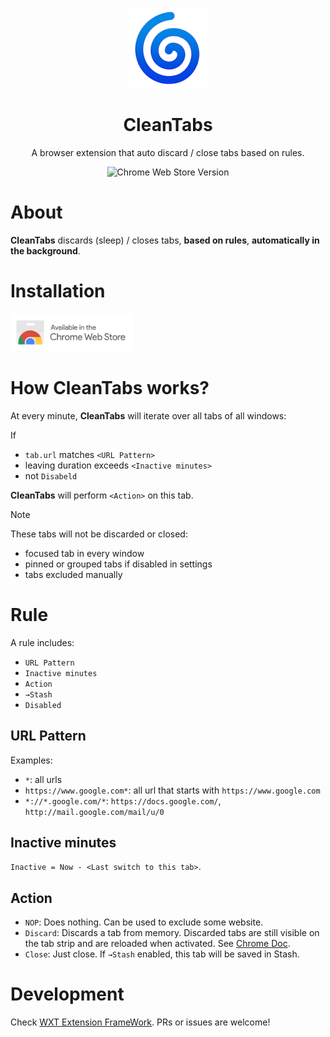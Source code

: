 <p align="center">
  <img src="https://github.com/heyppen/CleanTabs/blob/main/public/logo.png?raw=true" alt="Logo" width="128"/>
  <br />
  <h1 align="center">CleanTabs</h1>
</p>
<div align="center">
  <p>A browser extension that auto discard / close tabs based on rules.</p>
  <img alt="Chrome Web Store Version" src="https://img.shields.io/chrome-web-store/v/dhafadjcaeeklhlbbfeomgdgpkafdmig?style=for-the-badge">
</div>

<!--todo: add image-->

# About

**CleanTabs** discards (sleep) / closes tabs, **based on rules**, **automatically in the background**.

# Installation
<!--todo: add badge-->
<a href="https://chromewebstore.google.com/detail/cleantabs/dhafadjcaeeklhlbbfeomgdgpkafdmig" target="_blank"><img src="https://github.com/heyppen/CleanTabs/blob/main/doc/chrome-web-store-badge.png?raw=true" alt="Chrome Web Store Badge" height="60px"/></a>

# How CleanTabs works?

At every minute, **CleanTabs** will iterate over all tabs of all windows:

If 
- `tab.url` matches `<URL Pattern>`
- leaving duration exceeds `<Inactive minutes>`
- not `Disabeld`

**CleanTabs** will perform `<Action>` on this tab.

> [!NOTE]
> These tabs will not be discarded or closed:
> - focused tab in every window
> - pinned or grouped tabs if disabled in settings
> - tabs excluded manually


# Rule

A rule includes:

- `URL Pattern`
- `Inactive minutes`
- `Action`
- `→Stash`
- `Disabled`


## URL Pattern

Examples:

- `*`: all urls
- `https://www.google.com*`: all url that starts with `https://www.google.com`
- `*://*.google.com/*`: `https://docs.google.com/`, `http://mail.google.com/mail/u/0`

## Inactive minutes

`Inactive = Now - <Last switch to this tab>`. 


## Action
- `NOP`: Does nothing. Can be used to exclude some website.
- `Discard`: Discards a tab from memory. Discarded tabs are still visible on the tab strip and are reloaded when activated. See [Chrome Doc](https://developer.chrome.com/docs/extensions/reference/api/tabs#method-discard).
- `Close`: Just close. If  `→Stash` enabled, this tab will be saved in Stash.

# Development

Check [WXT Extension FrameWork](https://wxt.dev/). PRs or issues are welcome!
